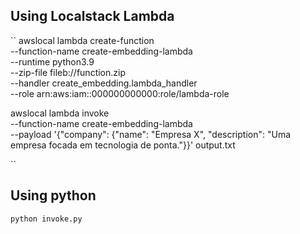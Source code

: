 ## Using Localstack Lambda

``
awslocal lambda create-function \
    --function-name create-embedding-lambda \
    --runtime python3.9 \
    --zip-file fileb://function.zip \
    --handler create_embedding.lambda_handler \
    --role arn:aws:iam::000000000000:role/lambda-role

awslocal lambda invoke \
    --function-name create-embedding-lambda \
    --payload '{"company": {"name": "Empresa X", "description": "Uma empresa focada em tecnologia de ponta."}}' output.txt

``

## Using python

`python invoke.py`
